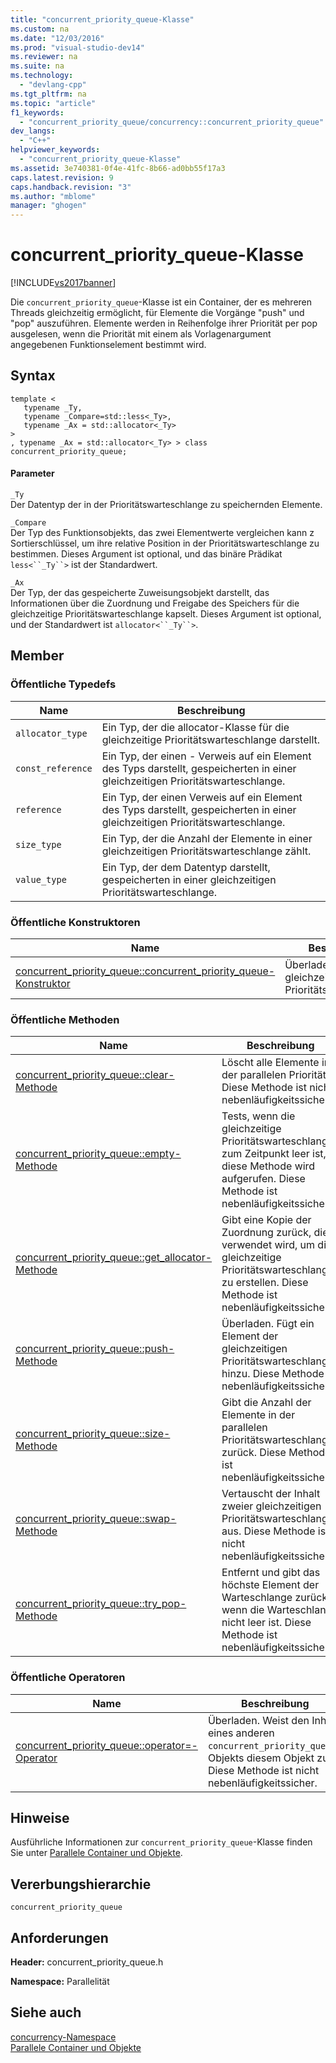 ```yaml
---
title: "concurrent_priority_queue-Klasse"
ms.custom: na
ms.date: "12/03/2016"
ms.prod: "visual-studio-dev14"
ms.reviewer: na
ms.suite: na
ms.technology: 
  - "devlang-cpp"
ms.tgt_pltfrm: na
ms.topic: "article"
f1_keywords: 
  - "concurrent_priority_queue/concurrency::concurrent_priority_queue"
dev_langs: 
  - "C++"
helpviewer_keywords: 
  - "concurrent_priority_queue-Klasse"
ms.assetid: 3e740381-0f4e-41fc-8b66-ad0bb55f17a3
caps.latest.revision: 9
caps.handback.revision: "3"
ms.author: "mblome"
manager: "ghogen"
---
```

# concurrent_priority_queue-Klasse
[!INCLUDE[vs2017banner](../../../assembler/inline/includes/vs2017banner.md)]

Die `concurrent_priority_queue`\-Klasse ist ein Container, der es mehreren Threads gleichzeitig ermöglicht, für Elemente die Vorgänge "push" und "pop" auszuführen.  Elemente werden in Reihenfolge ihrer Priorität per pop ausgelesen, wenn die Priorität mit einem als Vorlagenargument angegebenen Funktionselement bestimmt wird.  
  
## Syntax  
  
```  
template <  
   typename _Ty,  
   typename _Compare=std::less<_Ty>,  
   typename _Ax = std::allocator<_Ty>  
>  
, typename _Ax = std::allocator<_Ty> > class concurrent_priority_queue;  
```  
  
#### Parameter  
 `_Ty`  
 Der Datentyp der in der Prioritätswarteschlange zu speichernden Elemente.  
  
 `_Compare`  
 Der Typ des Funktionsobjekts, das zwei Elementwerte vergleichen kann z Sortierschlüssel, um ihre relative Position in der Prioritätswarteschlange zu bestimmen.  Dieses Argument ist optional, und das binäre Prädikat `less<``_Ty``>` ist der Standardwert.  
  
 `_Ax`  
 Der Typ, der das gespeicherte Zuweisungsobjekt darstellt, das Informationen über die Zuordnung und Freigabe des Speichers für die gleichzeitige Prioritätswarteschlange kapselt.  Dieses Argument ist optional, und der Standardwert ist `allocator<``_Ty``>`.  
  
## Member  
  
### Öffentliche Typedefs  
  
|Name|**Beschreibung**|  
|----------|----------------------|  
|`allocator_type`|Ein Typ, der die allocator\-Klasse für die gleichzeitige Prioritätswarteschlange darstellt.|  
|`const_reference`|Ein Typ, der einen \- Verweis auf ein Element des Typs darstellt, gespeicherten in einer gleichzeitigen Prioritätswarteschlange.|  
|`reference`|Ein Typ, der einen Verweis auf ein Element des Typs darstellt, gespeicherten in einer gleichzeitigen Prioritätswarteschlange.|  
|`size_type`|Ein Typ, der die Anzahl der Elemente in einer gleichzeitigen Prioritätswarteschlange zählt.|  
|`value_type`|Ein Typ, der dem Datentyp darstellt, gespeicherten in einer gleichzeitigen Prioritätswarteschlange.|  
  
### Öffentliche Konstruktoren  
  
|Name|**Beschreibung**|  
|----------|----------------------|  
|[concurrent\_priority\_queue::concurrent\_priority\_queue\-Konstruktor](../Topic/concurrent_priority_queue::concurrent_priority_queue%20Constructor.md)|Überladen.  Erstellt eine gleichzeitige Prioritätswarteschlange.|  
  
### Öffentliche Methoden  
  
|Name|**Beschreibung**|  
|----------|----------------------|  
|[concurrent\_priority\_queue::clear\-Methode](../Topic/concurrent_priority_queue::clear%20Method.md)|Löscht alle Elemente in der parallelen Priorität.  Diese Methode ist nicht nebenläufigkeitssicher.|  
|[concurrent\_priority\_queue::empty\-Methode](../Topic/concurrent_priority_queue::empty%20Method.md)|Tests, wenn die gleichzeitige Prioritätswarteschlange zum Zeitpunkt leer ist, diese Methode wird aufgerufen.  Diese Methode ist nebenläufigkeitssicher.|  
|[concurrent\_priority\_queue::get\_allocator\-Methode](../Topic/concurrent_priority_queue::get_allocator%20Method.md)|Gibt eine Kopie der Zuordnung zurück, die verwendet wird, um die gleichzeitige Prioritätswarteschlange zu erstellen.  Diese Methode ist nebenläufigkeitssicher.|  
|[concurrent\_priority\_queue::push\-Methode](../Topic/concurrent_priority_queue::push%20Method.md)|Überladen.  Fügt ein Element der gleichzeitigen Prioritätswarteschlange hinzu.  Diese Methode ist nebenläufigkeitssicher.|  
|[concurrent\_priority\_queue::size\-Methode](../Topic/concurrent_priority_queue::size%20Method.md)|Gibt die Anzahl der Elemente in der parallelen Prioritätswarteschlange zurück.  Diese Methode ist nebenläufigkeitssicher.|  
|[concurrent\_priority\_queue::swap\-Methode](../Topic/concurrent_priority_queue::swap%20Method.md)|Vertauscht der Inhalt zweier gleichzeitigen Prioritätswarteschlangen aus.  Diese Methode ist nicht nebenläufigkeitssicher.|  
|[concurrent\_priority\_queue::try\_pop\-Methode](../Topic/concurrent_priority_queue::try_pop%20Method.md)|Entfernt und gibt das höchste Element der Warteschlange zurück, wenn die Warteschlange nicht leer ist.  Diese Methode ist nebenläufigkeitssicher.|  
  
### Öffentliche Operatoren  
  
|Name|**Beschreibung**|  
|----------|----------------------|  
|[concurrent\_priority\_queue::operator\=\-Operator](../Topic/concurrent_priority_queue::operator=%20Operator.md)|Überladen.  Weist den Inhalt eines anderen `concurrent_priority_queue`\-Objekts diesem Objekt zu.  Diese Methode ist nicht nebenläufigkeitssicher.|  
  
## Hinweise  
 Ausführliche Informationen zur `concurrent_priority_queue`\-Klasse finden Sie unter [Parallele Container und Objekte](../../../parallel/concrt/parallel-containers-and-objects.md).  
  
## Vererbungshierarchie  
 `concurrent_priority_queue`  
  
## Anforderungen  
 **Header:**  concurrent\_priority\_queue.h  
  
 **Namespace:** Parallelität  
  
## Siehe auch  
 [concurrency\-Namespace](../../../parallel/concrt/reference/concurrency-namespace.md)   
 [Parallele Container und Objekte](../../../parallel/concrt/parallel-containers-and-objects.md)